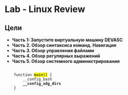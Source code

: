 # Lab - Linux Review

## Цели

* **Часть 1: Запустите виртуальную машину DEVASC**
* **Часть 2. Обзор синтаксиса команд. Навигация**
* **Часть 3. Обзор управления файлами**
* **Часть 4. Обзор регулярных выражений**
* **Часть 5. Обзор системного администрирования**



<pre><code>
    function <mark>main()</mark> {
        __config_bash
        <strong>__config_xdg_dirs</strong>
    }
</code></pre>